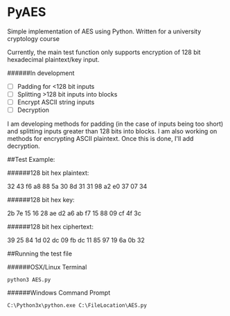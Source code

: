 # PyAES
Simple implementation of AES using Python. Written for a university cryptology course

Currently, the main test function only supports encryption of 128 bit hexadecimal plaintext/key input.

######In development

- [ ] Padding for <128 bit inputs
- [ ] Splitting >128 bit inputs into blocks
- [ ] Encrypt ASCII string inputs
- [ ] Decryption

I am developing methods for padding (in the case of inputs being too short) and splitting inputs greater than 128 bits into blocks.
I am also working on methods for encrypting ASCII plaintext. Once this is done, I'll add decryption.

##Test Example:

######128 bit hex plaintext:

32 43 f6 a8 88 5a 30 8d 31 31 98 a2 e0 37 07 34

######128 bit hex key:

2b 7e 15 16 28 ae d2 a6 ab f7 15 88 09 cf 4f 3c

######128 bit hex ciphertext:

39 25 84 1d 02 dc 09 fb dc 11 85 97 19 6a 0b 32

##Running the test file

######OSX/Linux Terminal
```
python3 AES.py
```

######Windows Command Prompt
```
C:\Python3x\python.exe C:\FileLocation\AES.py
```
